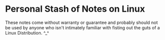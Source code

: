 # Personal Stash of Notes on Linux

These notes come without warranty or guarantee and probably should not be used
by anyone who isn't intimately familiar with fisting out the guts of a Linux
Distribution. ^_^